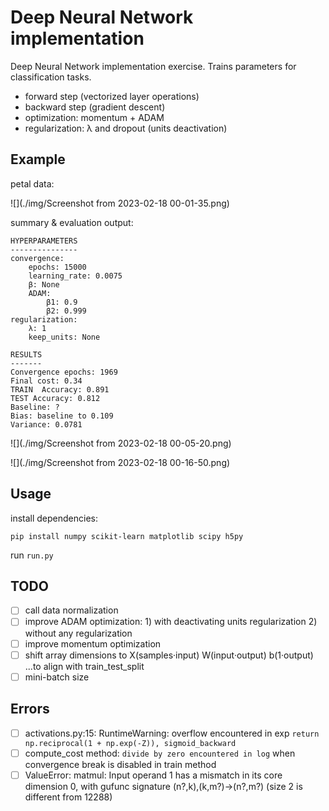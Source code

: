 # Deep Neural Network implementation

Deep Neural Network implementation exercise. Trains parameters for classification tasks.

+ forward step (vectorized layer operations)
+ backward step (gradient descent)
+ optimization: momentum + ADAM
+ regularization: λ and dropout (units deactivation)

## Example

petal data:

![](./img/Screenshot from 2023-02-18 00-01-35.png)

summary & evaluation output:

```
HYPERPARAMETERS
---------------
convergence:
    epochs: 15000
    learning_rate: 0.0075
    β: None
    ADAM:
        β1: 0.9
        β2: 0.999
regularization:
    λ: 1
    keep_units: None

RESULTS
-------
Convergence epochs: 1969
Final cost: 0.34
TRAIN  Accuracy: 0.891
TEST Accuracy: 0.812
Baseline: ?
Bias: baseline to 0.109
Variance: 0.0781
```

![](./img/Screenshot from 2023-02-18 00-05-20.png)

![](./img/Screenshot from 2023-02-18 00-16-50.png)

## Usage

install dependencies:

`pip install numpy scikit-learn matplotlib scipy h5py`

run `run.py`

## TODO

- [ ] call data normalization
- [ ] improve ADAM optimization: 1) with deactivating units regularization 2) without any regularization
- [ ] improve momentum optimization
- [ ] shift array dimensions to X(samples·input) W(input·output) b(1·output) ...to align with train_test_split
- [ ] mini-batch size

## Errors

- [ ] activations.py:15: RuntimeWarning: overflow encountered in exp `return np.reciprocal(1 + np.exp(-Z)), sigmoid_backward`
- [ ] compute_cost method: `divide by zero encountered in log` when convergence break is disabled in train method
- [ ] ValueError: matmul: Input operand 1 has a mismatch in its core dimension 0, with gufunc signature (n?,k),(k,m?)->(n?,m?) (size 2 is different from 12288)
